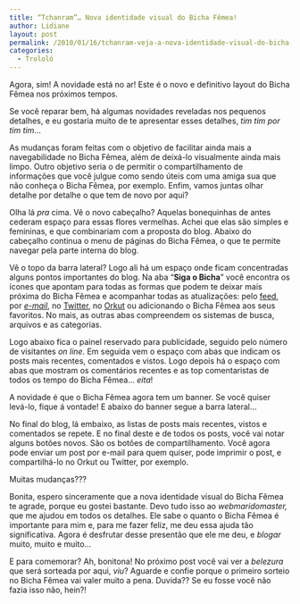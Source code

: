 ```yaml
---
title: “Tchanram”… Nova identidade visual do Bicha Fêmea!
author: Lidiane
layout: post
permalink: /2010/01/16/tchanram-veja-a-nova-identidade-visual-do-bicha-fmea/
categories:
  - Trololó
---
```

Agora, sim! A novidade está no ar! Este é o novo e definitivo layout do Bicha Fêmea nos próximos tempos.

Se você reparar bem, há algumas novidades reveladas nos pequenos detalhes, e eu gostaria muito de te apresentar esses detalhes, _tim tim por tim tim_…

As mudanças foram feitas com o objetivo de facilitar ainda mais a navegabilidade no Bicha Fêmea, além de deixá-lo visualmente ainda mais limpo. Outro objetivo seria o de permitir o compartilhamento de informações que você julgue como sendo úteis com uma amiga sua que não conheça o Bicha Fêmea, por exemplo. Enfim, vamos juntas olhar detalhe por detalhe o que tem de novo por aqui?

<!--more-->

Olha lá _pra_ cima. Vê o novo cabeçalho? Aquelas bonequinhas de antes cederam espaço para essas flores vermelhas. Achei que elas são simples e femininas, e que combinariam com a proposta do blog. Abaixo do cabeçalho continua o menu de páginas do Bicha Fêmea, o que te permite navegar pela parte interna do blog.

Vê o topo da barra lateral? Logo ali há um espaço onde ficam concentradas alguns pontos importantes do blog. Na aba “**Siga o Bicha**” você encontra os ícones que apontam para todas as formas que podem te deixar mais próxima do Bicha Fêmea e acompanhar todas as atualizações: pelo <a href="http://feeds2.feedburner.com/blogbichafemea" target="_blank" rel="noopener noreferrer">feed</a>, por _<a href="http://feedburner.google.com/fb/a/mailverify?uri=blogbichafemea&loc=pt_BR" target="_blank" rel="noopener noreferrer">e-mail</a>_, no <a href="http://twitter.com/bichafemea" target="_blank" rel="noopener noreferrer">Twitter</a>, no <a href="http://www.orkut.com.br/Main#Community?cmm=92609046" target="_blank" rel="noopener noreferrer">Orkut</a> ou adicionando o Bicha Fêmea aos seus favoritos. No mais, as outras abas compreendem os sistemas de busca, arquivos e as categorias.

Logo abaixo fica o painel reservado para publicidade, seguido pelo número de visitantes _on line._ Em seguida vem o espaço com abas que indicam os posts mais recentes, comentados e vistos. Logo depois há o espaço com abas que mostram os comentários recentes e as top comentaristas de todos os tempo do Bicha Fêmea&#8230; _eita_!

A novidade é que o Bicha Fêmea agora tem um banner. Se você quiser levá-lo, fique á vontade! E abaixo do banner segue a barra lateral…

No final do blog, lá embaixo, as listas de posts mais recentes, vistos e comentados se repete. E no final deste e de todos os posts, você vai notar alguns botões novos. São os botões de compartilhamento. Você agora pode enviar um post por e-mail para quem quiser, pode imprimir o post, e compartilhá-lo no Orkut ou Twitter, por exemplo.

Muitas mudanças???

Bonita, espero sinceramente que a nova identidade visual do Bicha Fêmea te agrade, porque eu gostei bastante. Devo tudo isso ao _webmaridomaster,_ que me ajudou em todos os detalhes. Ele sabe o quanto o Bicha Fêmea é importante para mim e, para me fazer feliz, me deu essa ajuda tão significativa. Agora é desfrutar desse presentão que ele me deu, e _blogar_ muito, muito e muito…

E para comemorar? Ah, bonitona! No próximo post você vai ver a _belezura_ que será sorteada por aqui, _viu_? Aguarde e confie porque o primeiro sorteio no Bicha Fêmea vai valer muito a pena. Duvida?? Se eu fosse você não fazia isso não, hein?!